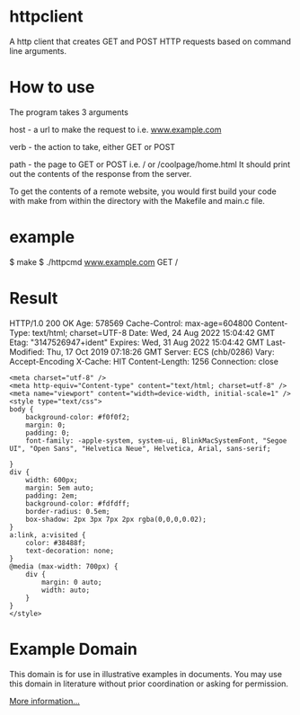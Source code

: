 # httpclient
A http client that creates GET and POST HTTP requests based on command line arguments.

# How to use
The program takes 3 arguments

host - a url to make the request to i.e. www.example.com

verb - the action to take, either GET or POST

path - the page to GET or POST i.e. / or /coolpage/home.html
It should print out the contents of the response from the server.

To get the contents of a remote website, you would first build your code with make from within the directory with the Makefile and main.c file.

# example
$ make
$ ./httpcmd www.example.com GET /

# Result


HTTP/1.0 200 OK
Age: 578569
Cache-Control: max-age=604800
Content-Type: text/html; charset=UTF-8
Date: Wed, 24 Aug 2022 15:04:42 GMT
Etag: "3147526947+ident"
Expires: Wed, 31 Aug 2022 15:04:42 GMT
Last-Modified: Thu, 17 Oct 2019 07:18:26 GMT
Server: ECS (chb/0286)
Vary: Accept-Encoding
X-Cache: HIT
Content-Length: 1256
Connection: close

<!doctype html>
<html>
<head>
    <title>Example Domain</title>

    <meta charset="utf-8" />
    <meta http-equiv="Content-type" content="text/html; charset=utf-8" />
    <meta name="viewport" content="width=device-width, initial-scale=1" />
    <style type="text/css">
    body {
        background-color: #f0f0f2;
        margin: 0;
        padding: 0;
        font-family: -apple-system, system-ui, BlinkMacSystemFont, "Segoe UI", "Open Sans", "Helvetica Neue", Helvetica, Arial, sans-serif;

    }
    div {
        width: 600px;
        margin: 5em auto;
        padding: 2em;
        background-color: #fdfdff;
        border-radius: 0.5em;
        box-shadow: 2px 3px 7px 2px rgba(0,0,0,0.02);
    }
    a:link, a:visited {
        color: #38488f;
        text-decoration: none;
    }
    @media (max-width: 700px) {
        div {
            margin: 0 auto;
            width: auto;
        }
    }
    </style>
</head>

<body>
<div>
    <h1>Example Domain</h1>
    <p>This domain is for use in illustrative examples in documents. You may use this
    domain in literature without prior coordination or asking for permission.</p>
    <p><a href="https://www.iana.org/domains/example">More information...</a></p>
</div>
</body>
</html>

